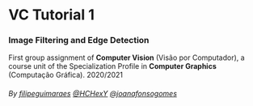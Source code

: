 # VC Tutorial 1

### Image Filtering and Edge Detection

First group assignment of **Computer Vision** (Visão por Computador), a course unit of the Specialization Profile in **Computer Graphics** (Computação Gráfica). 2020/2021

###### By [filipeguimaraes](https://github.com/filipeguimaraes) [@HCHexY](https://github.com/HCHexY) [@joanafonsogomes]( https://github.com/joanafonsogomes)
